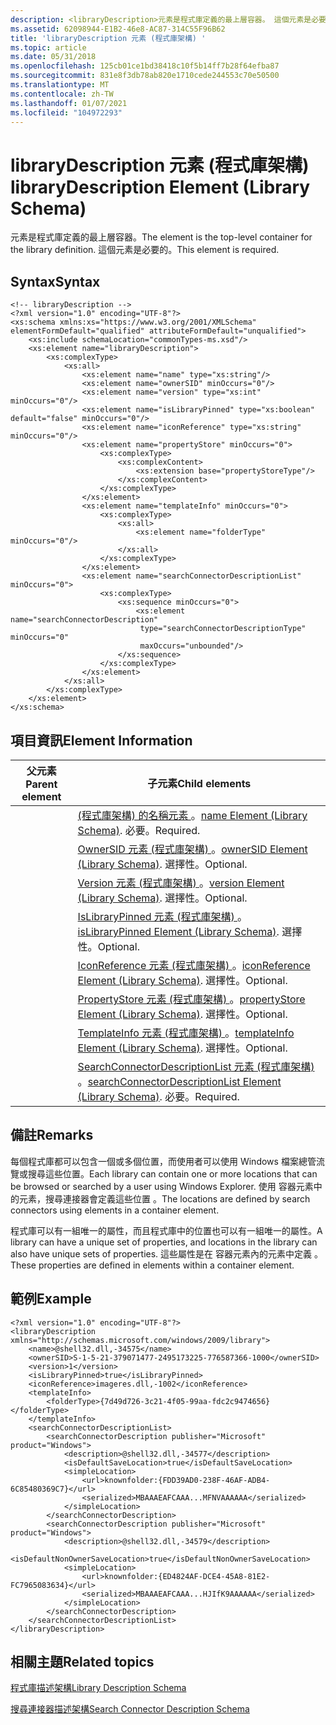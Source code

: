 ```yaml
---
description: <libraryDescription>元素是程式庫定義的最上層容器。 這個元素是必要的。
ms.assetid: 62098944-E1B2-46e8-AC87-314C55F96B62
title: 'libraryDescription 元素 (程式庫架構) '
ms.topic: article
ms.date: 05/31/2018
ms.openlocfilehash: 125cb01ce1bd38418c10f5b14ff7b28f64efba87
ms.sourcegitcommit: 831e8f3db78ab820e1710cede244553c70e50500
ms.translationtype: MT
ms.contentlocale: zh-TW
ms.lasthandoff: 01/07/2021
ms.locfileid: "104972293"
---
```

# <a name="librarydescription-element-library-schema"></a><span data-ttu-id="760df-104">libraryDescription 元素 (程式庫架構) </span><span class="sxs-lookup"><span data-stu-id="760df-104">libraryDescription Element (Library Schema)</span></span>

<span data-ttu-id="760df-105"><libraryDescription>元素是程式庫定義的最上層容器。</span><span class="sxs-lookup"><span data-stu-id="760df-105">The <libraryDescription> element is the top-level container for the library definition.</span></span> <span data-ttu-id="760df-106">這個元素是必要的。</span><span class="sxs-lookup"><span data-stu-id="760df-106">This element is required.</span></span>

## <a name="syntax"></a><span data-ttu-id="760df-107">Syntax</span><span class="sxs-lookup"><span data-stu-id="760df-107">Syntax</span></span>


```
<!-- libraryDescription -->
<?xml version="1.0" encoding="UTF-8"?>
<xs:schema xmlns:xs="https://www.w3.org/2001/XMLSchema" elementFormDefault="qualified" attributeFormDefault="unqualified">
    <xs:include schemaLocation="commonTypes-ms.xsd"/>
    <xs:element name="libraryDescription">
        <xs:complexType>
            <xs:all>
                <xs:element name="name" type="xs:string"/>
                <xs:element name="ownerSID" minOccurs="0"/>
                <xs:element name="version" type="xs:int" minOccurs="0"/>
                <xs:element name="isLibraryPinned" type="xs:boolean" default="false" minOccurs="0"/>
                <xs:element name="iconReference" type="xs:string" minOccurs="0"/>
                <xs:element name="propertyStore" minOccurs="0">
                    <xs:complexType>
                        <xs:complexContent>
                            <xs:extension base="propertyStoreType"/>
                        </xs:complexContent>
                    </xs:complexType>
                </xs:element>
                <xs:element name="templateInfo" minOccurs="0">
                    <xs:complexType>
                        <xs:all>
                            <xs:element name="folderType" minOccurs="0"/>
                        </xs:all>
                    </xs:complexType>
                </xs:element>
                <xs:element name="searchConnectorDescriptionList" minOccurs="0">
                    <xs:complexType>
                        <xs:sequence minOccurs="0">
                            <xs:element name="searchConnectorDescription" 
                             type="searchConnectorDescriptionType" minOccurs="0" 
                             maxOccurs="unbounded"/>
                        </xs:sequence>
                    </xs:complexType>
                </xs:element>
            </xs:all>
        </xs:complexType>
    </xs:element>
</xs:schema>
```



## <a name="element-information"></a><span data-ttu-id="760df-108">項目資訊</span><span class="sxs-lookup"><span data-stu-id="760df-108">Element Information</span></span>



| <span data-ttu-id="760df-109">父元素</span><span class="sxs-lookup"><span data-stu-id="760df-109">Parent element</span></span> | <span data-ttu-id="760df-110">子元素</span><span class="sxs-lookup"><span data-stu-id="760df-110">Child elements</span></span>                                                                                                          |
|----------------|-------------------------------------------------------------------------------------------------------------------------|
|                | <span data-ttu-id="760df-111">[ (程式庫架構) 的名稱元素 ](schema-library-name.md)。</span><span class="sxs-lookup"><span data-stu-id="760df-111">[name Element (Library Schema)](schema-library-name.md).</span></span> <span data-ttu-id="760df-112">必要。</span><span class="sxs-lookup"><span data-stu-id="760df-112">Required.</span></span>                                                     |
|                | <span data-ttu-id="760df-113">[OwnerSID 元素 (程式庫架構) ](schema-library-ownersid.md)。</span><span class="sxs-lookup"><span data-stu-id="760df-113">[ownerSID Element (Library Schema)](schema-library-ownersid.md).</span></span> <span data-ttu-id="760df-114">選擇性。</span><span class="sxs-lookup"><span data-stu-id="760df-114">Optional.</span></span>                                             |
|                | <span data-ttu-id="760df-115">[Version 元素 (程式庫架構) ](schema-library-version.md)。</span><span class="sxs-lookup"><span data-stu-id="760df-115">[version Element (Library Schema)](schema-library-version.md).</span></span> <span data-ttu-id="760df-116">選擇性。</span><span class="sxs-lookup"><span data-stu-id="760df-116">Optional.</span></span>                                               |
|                | <span data-ttu-id="760df-117">[IsLibraryPinned 元素 (程式庫架構) ](schema-library-islibrarypinned.md)。</span><span class="sxs-lookup"><span data-stu-id="760df-117">[isLibraryPinned Element (Library Schema)](schema-library-islibrarypinned.md).</span></span> <span data-ttu-id="760df-118">選擇性。</span><span class="sxs-lookup"><span data-stu-id="760df-118">Optional.</span></span>                               |
|                | <span data-ttu-id="760df-119">[IconReference 元素 (程式庫架構) ](schema-library-iconreference.md)。</span><span class="sxs-lookup"><span data-stu-id="760df-119">[iconReference Element (Library Schema)](schema-library-iconreference.md).</span></span> <span data-ttu-id="760df-120">選擇性。</span><span class="sxs-lookup"><span data-stu-id="760df-120">Optional.</span></span>                                   |
|                | <span data-ttu-id="760df-121">[PropertyStore 元素 (程式庫架構) ](schema-library-propertystore.md)。</span><span class="sxs-lookup"><span data-stu-id="760df-121">[propertyStore Element (Library Schema)](schema-library-propertystore.md).</span></span> <span data-ttu-id="760df-122">選擇性。</span><span class="sxs-lookup"><span data-stu-id="760df-122">Optional.</span></span>                                   |
|                | <span data-ttu-id="760df-123">[TemplateInfo 元素 (程式庫架構) ](schema-library-templateinfo.md)。</span><span class="sxs-lookup"><span data-stu-id="760df-123">[templateInfo Element (Library Schema)](schema-library-templateinfo.md).</span></span> <span data-ttu-id="760df-124">選擇性。</span><span class="sxs-lookup"><span data-stu-id="760df-124">Optional.</span></span>                                     |
|                | <span data-ttu-id="760df-125">[SearchConnectorDescriptionList 元素 (程式庫架構) ](schema-library-searchconnectordescriptionlist.md)。</span><span class="sxs-lookup"><span data-stu-id="760df-125">[searchConnectorDescriptionList Element (Library Schema)](schema-library-searchconnectordescriptionlist.md).</span></span> <span data-ttu-id="760df-126">必要。</span><span class="sxs-lookup"><span data-stu-id="760df-126">Required.</span></span> |



 

## <a name="remarks"></a><span data-ttu-id="760df-127">備註</span><span class="sxs-lookup"><span data-stu-id="760df-127">Remarks</span></span>

<span data-ttu-id="760df-128">每個程式庫都可以包含一個或多個位置，而使用者可以使用 Windows 檔案總管流覽或搜尋這些位置。</span><span class="sxs-lookup"><span data-stu-id="760df-128">Each library can contain one or more locations that can be browsed or searched by a user using Windows Explorer.</span></span> <span data-ttu-id="760df-129">使用 [<searchConnectorDescription>](schema-library-searchconnectordescription.md) 容器元素中的元素，搜尋連接器會定義這些位置 [<searchConnectorDescriptionList>](schema-library-searchconnectordescriptionlist.md) 。</span><span class="sxs-lookup"><span data-stu-id="760df-129">The locations are defined by search connectors using [<searchConnectorDescription>](schema-library-searchconnectordescription.md) elements in a [<searchConnectorDescriptionList>](schema-library-searchconnectordescriptionlist.md) container element.</span></span>

<span data-ttu-id="760df-130">程式庫可以有一組唯一的屬性，而且程式庫中的位置也可以有一組唯一的屬性。</span><span class="sxs-lookup"><span data-stu-id="760df-130">A library can have a unique set of properties, and locations in the library can also have unique sets of properties.</span></span> <span data-ttu-id="760df-131">這些屬性是在 [<property>](schema-library-property.md) 容器元素內的元素中定義 [<propertyStore>](schema-library-propertystore.md) 。</span><span class="sxs-lookup"><span data-stu-id="760df-131">These properties are defined in [<property>](schema-library-property.md) elements within a [<propertyStore>](schema-library-propertystore.md) container element.</span></span>

## <a name="example"></a><span data-ttu-id="760df-132">範例</span><span class="sxs-lookup"><span data-stu-id="760df-132">Example</span></span>


```
<?xml version="1.0" encoding="UTF-8"?>
<libraryDescription xmlns="http://schemas.microsoft.com/windows/2009/library">
    <name>@shell32.dll,-34575</name>
    <ownerSID>S-1-5-21-379071477-2495173225-776587366-1000</ownerSID>
    <version>1</version>
    <isLibraryPinned>true</isLibraryPinned>
    <iconReference>imageres.dll,-1002</iconReference>
    <templateInfo>
        <folderType>{7d49d726-3c21-4f05-99aa-fdc2c9474656}</folderType>
    </templateInfo>
    <searchConnectorDescriptionList>
        <searchConnectorDescription publisher="Microsoft" product="Windows">
            <description>@shell32.dll,-34577</description>
            <isDefaultSaveLocation>true</isDefaultSaveLocation>
            <simpleLocation>
                <url>knownfolder:{FDD39AD0-238F-46AF-ADB4-6C85480369C7}</url>
                <serialized>MBAAAEAFCAAA...MFNVAAAAAA</serialized>
            </simpleLocation>
        </searchConnectorDescription>
        <searchConnectorDescription publisher="Microsoft" product="Windows">
            <description>@shell32.dll,-34579</description>
            <isDefaultNonOwnerSaveLocation>true</isDefaultNonOwnerSaveLocation>
            <simpleLocation>
                <url>knownfolder:{ED4824AF-DCE4-45A8-81E2-FC7965083634}</url>
                <serialized>MBAAAEAFCAAA...HJIfK9AAAAAA</serialized>
            </simpleLocation>
        </searchConnectorDescription>
    </searchConnectorDescriptionList>
</libraryDescription>
```



## <a name="related-topics"></a><span data-ttu-id="760df-133">相關主題</span><span class="sxs-lookup"><span data-stu-id="760df-133">Related topics</span></span>

<dl> <dt>

[<span data-ttu-id="760df-134">程式庫描述架構</span><span class="sxs-lookup"><span data-stu-id="760df-134">Library Description Schema</span></span>](library-schema-entry.md)
</dt> <dt>

[<span data-ttu-id="760df-135">搜尋連接器描述架構</span><span class="sxs-lookup"><span data-stu-id="760df-135">Search Connector Description Schema</span></span>](../search/search-sconn-desc-schema-entry.md)
</dt> </dl>

 

 
